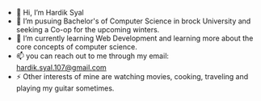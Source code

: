 - 👋 Hi, I’m Hardik Syal
- 👀 I’m pusuing Bachelor's of Computer Science in brock University and seeking a Co-op for the upcoming winters.
- 🌱 I’m currently learning Web Development and learning more about the core concepts of computer science.
- 📫 you can reach out to me through my email: hardik.syal.107@gmail.com
- ⚡ Other interests of mine are watching movies, cooking, traveling and playing my guitar sometimes.

<!---
HardikGH/HardikGH is a ✨ special ✨ repository because its `README.md` (this file) appears on your GitHub profile.
You can click the Preview link to take a look at your changes.
--->
